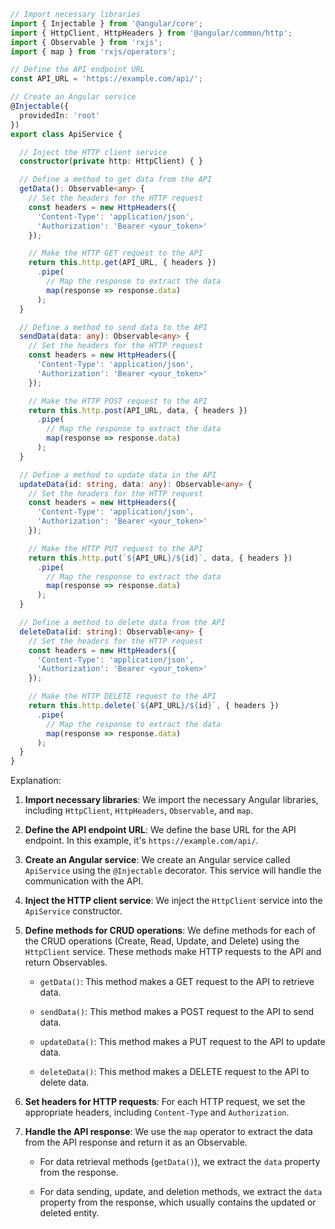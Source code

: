 ```typescript
// Import necessary libraries
import { Injectable } from '@angular/core';
import { HttpClient, HttpHeaders } from '@angular/common/http';
import { Observable } from 'rxjs';
import { map } from 'rxjs/operators';

// Define the API endpoint URL
const API_URL = 'https://example.com/api/';

// Create an Angular service
@Injectable({
  providedIn: 'root'
})
export class ApiService {

  // Inject the HTTP client service
  constructor(private http: HttpClient) { }

  // Define a method to get data from the API
  getData(): Observable<any> {
    // Set the headers for the HTTP request
    const headers = new HttpHeaders({
      'Content-Type': 'application/json',
      'Authorization': 'Bearer <your_token>'
    });

    // Make the HTTP GET request to the API
    return this.http.get(API_URL, { headers })
      .pipe(
        // Map the response to extract the data
        map(response => response.data)
      );
  }

  // Define a method to send data to the API
  sendData(data: any): Observable<any> {
    // Set the headers for the HTTP request
    const headers = new HttpHeaders({
      'Content-Type': 'application/json',
      'Authorization': 'Bearer <your_token>'
    });

    // Make the HTTP POST request to the API
    return this.http.post(API_URL, data, { headers })
      .pipe(
        // Map the response to extract the data
        map(response => response.data)
      );
  }

  // Define a method to update data in the API
  updateData(id: string, data: any): Observable<any> {
    // Set the headers for the HTTP request
    const headers = new HttpHeaders({
      'Content-Type': 'application/json',
      'Authorization': 'Bearer <your_token>'
    });

    // Make the HTTP PUT request to the API
    return this.http.put(`${API_URL}/${id}`, data, { headers })
      .pipe(
        // Map the response to extract the data
        map(response => response.data)
      );
  }

  // Define a method to delete data from the API
  deleteData(id: string): Observable<any> {
    // Set the headers for the HTTP request
    const headers = new HttpHeaders({
      'Content-Type': 'application/json',
      'Authorization': 'Bearer <your_token>'
    });

    // Make the HTTP DELETE request to the API
    return this.http.delete(`${API_URL}/${id}`, { headers })
      .pipe(
        // Map the response to extract the data
        map(response => response.data)
      );
  }
}
```

Explanation:

1. **Import necessary libraries**: We import the necessary Angular libraries, including `HttpClient`, `HttpHeaders`, `Observable`, and `map`.

2. **Define the API endpoint URL**: We define the base URL for the API endpoint. In this example, it's `https://example.com/api/`.

3. **Create an Angular service**: We create an Angular service called `ApiService` using the `@Injectable` decorator. This service will handle the communication with the API.

4. **Inject the HTTP client service**: We inject the `HttpClient` service into the `ApiService` constructor.

5. **Define methods for CRUD operations**: We define methods for each of the CRUD operations (Create, Read, Update, and Delete) using the `HttpClient` service. These methods make HTTP requests to the API and return Observables.

   - `getData()`: This method makes a GET request to the API to retrieve data.

   - `sendData()`: This method makes a POST request to the API to send data.

   - `updateData()`: This method makes a PUT request to the API to update data.

   - `deleteData()`: This method makes a DELETE request to the API to delete data.

6. **Set headers for HTTP requests**: For each HTTP request, we set the appropriate headers, including `Content-Type` and `Authorization`.

7. **Handle the API response**: We use the `map` operator to extract the data from the API response and return it as an Observable.

   - For data retrieval methods (`getData()`), we extract the `data` property from the response.

   - For data sending, update, and deletion methods, we extract the `data` property from the response, which usually contains the updated or deleted entity.